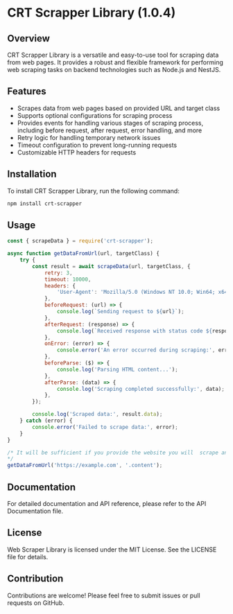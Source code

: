 # CRT Scrapper Library (1.0.4)

## Overview
CRT Scrapper Library is a versatile and easy-to-use tool for scraping data from web pages. It provides a robust and flexible framework for performing web scraping tasks on backend technologies such as Node.js and NestJS.

## Features
- Scrapes data from web pages based on provided URL and target class
- Supports optional configurations for scraping process
- Provides events for handling various stages of scraping process, including before request, after request, error handling, and more
- Retry logic for handling temporary network issues
- Timeout configuration to prevent long-running requests
- Customizable HTTP headers for requests

## Installation
To install CRT Scrapper Library, run the following command:

```bash
npm install crt-scrapper
````

## Usage

```javascript
const { scrapeData } = require('crt-scrapper');

async function getDataFromUrl(url, targetClass) {
    try {
        const result = await scrapeData(url, targetClass, {
            retry: 3,
            timeout: 10000,
            headers: {
                'User-Agent': 'Mozilla/5.0 (Windows NT 10.0; Win64; x64) AppleWebKit/537.36 (KHTML, like Gecko) Chrome/58.0.3029.110 Safari/537.3',
            },
            beforeRequest: (url) => {
                console.log(`Sending request to ${url}`);
            },
            afterRequest: (response) => {
                console.log(`Received response with status code ${response.status}`);
            },
            onError: (error) => {
                console.error('An error occurred during scraping:', error);
            },
            beforeParse: ($) => {
                console.log('Parsing HTML content...');
            },
            afterParse: (data) => {
                console.log('Scraping completed successfully:', data);
            },
        });

        console.log('Scraped data:', result.data);
    } catch (error) {
        console.error('Failed to scrape data:', error);
    }
}

/* It will be sufficient if you provide the website you will  scrape and the HTML class whose data you want to get.
*/
getDataFromUrl('https://example.com', '.content');

```

## Documentation

For detailed documentation and API reference, please refer to the API Documentation file.

## License
Web Scraper Library is licensed under the MIT License. See the LICENSE file for details.

## Contribution
Contributions are welcome! Please feel free to submit issues or pull requests on GitHub.

